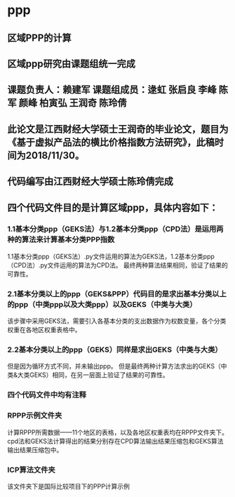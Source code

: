 # ppp
## 区域PPP的计算
## 区域ppp研究由课题组统一完成
## 课题负责人：赖建军  课题组成员：逯虹 张启良 李峰 陈军 颜峰 柏寅弘 王润奇 陈玲倩 
## 此论文是江西财经大学硕士王润奇的毕业论文，题目为《基于虚拟产品法的横比价格指数方法研究》，此稿时间为2018/11/30。
## 代码编写由江西财经大学硕士陈玲倩完成
## 四个代码文件目的是计算区域ppp，具体内容如下：
### 1.1基本分类ppp（GEKS法）与1.2基本分类ppp（CPD法）是运用两种的算法来计算基本分类PPP指数
1.1基本分类ppp（GEKS法）.py文件运用的算法为GEKS法，1.2基本分类ppp（CPD法）.py文件运用的算法为CPD法。
最终两种算法结果相同，验证了结果的可靠性。
### 2.1基本分类以上的ppp（GEKS&PPP）代码目的是求出基本分类以上的ppp（中类ppp以及大类ppp）以及GEKS（中类与大类）
该步骤中采用GEKS法，需要引入各基本分类的支出数据作为权数变量，各个分类权重在各地区权重表格中。
### 2.2基本分类以上的ppp（GEKS）同样是求出GEKS（中类与大类）
但是因为循环方式不同，并未输出ppp。
但是最终两种计算方法求出的GEKS（中类&大类GEKS）相同，在另一层面上验证了结果的可靠性。
### 四个代码文件中均有注释
### RPPP示例文件夹
计算RPPP所需数据——11个地区的表格，以及各地区权重表均在RPPP文件夹下。
cpd法和GEKS法计算得出的结果分别存在CPD算法输出结果压缩包和GEKS算法输出结果压缩包中。
### ICP算法文件夹
该文件夹下是国际比较项目下的PPP计算示例
